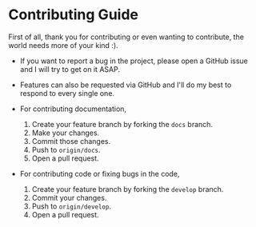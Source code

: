 # Contributing Guide

First of all, thank you for contributing or even wanting to contribute, the world needs more of your kind :).

- If you want to report a bug in the project, please open a GitHub issue and I will try to get on it ASAP.
- Features can also be requested via GitHub and I'll do my best to respond to every single one.

- For contributing documentation,

    1. Create your feature branch by forking the `docs` branch.
    2. Make your changes.
    3. Commit those changes.
    3. Push to `origin/docs`.
    4. Open a pull request.

- For contributing code or fixing bugs in the code,

    1. Create your feature branch by forking the `develop` branch.
    2. Commit your changes.
    3. Push to `origin/develop`.
    4. Open a pull request.

